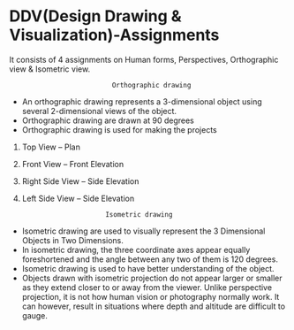 # DDV(Design Drawing & Visualization)-Assignments
It consists of 4 assignments on Human forms, Perspectives, Orthographic view &amp; Isometric view.

                              Orthographic drawing
- An orthographic drawing represents a 3-dimensional object using several 2-dimensional views of the object. 
- Orthographic drawing are drawn at 90 degrees
- Orthographic drawing is used for making the projects

1. Top View – Plan 
2. Front View – Front Elevation 
3. Right Side View – Side Elevation 
4. Left Side View – Side Elevation


		                    Isometric drawing
- Isometric drawing are used to visually represent the 3 Dimensional Objects in Two Dimensions.
- In isometric drawing, the three coordinate axes appear equally foreshortened and the angle between any two of them is 120 degrees.
- Isometric drawing is used to have better understanding of the object.
- Objects drawn with isometric projection do not appear larger or smaller as they extend closer to or away from the viewer. Unlike           perspective projection, it is not how human vision or photography normally work. It can however, result in situations where depth and       altitude are difficult to gauge.
